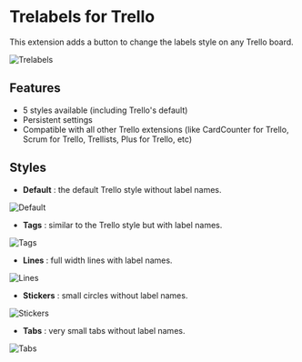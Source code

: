 # Trelabels for Trello

This extension adds a button to change the labels style on any Trello board.

![Trelabels](https://cloud.githubusercontent.com/assets/954168/11151824/7db9c5a8-8a2f-11e5-9ef7-5692eb3a5c1b.png)

## Features

- 5 styles available (including Trello's default)
- Persistent settings
- Compatible with all other Trello extensions (like CardCounter for Trello, Scrum for Trello, Trellists, Plus for Trello, etc)

## Styles

- **Default** : the default Trello style without label names.

![Default](https://cloud.githubusercontent.com/assets/954168/11151640/8687c7c6-8a2e-11e5-9812-1c76c7e9159b.png)

- **Tags** : similar to the Trello style but with label names.

![Tags](https://cloud.githubusercontent.com/assets/954168/11151664/9d5c657e-8a2e-11e5-9a58-fc82838ebc02.png)

- **Lines** : full width lines with label names.

![Lines](https://cloud.githubusercontent.com/assets/954168/11151676/b379421e-8a2e-11e5-832e-49c4191f4cb2.png)

- **Stickers** : small circles without label names.

![Stickers](https://cloud.githubusercontent.com/assets/954168/11151698/cce67000-8a2e-11e5-9a31-9490901cedb7.png)

- **Tabs** : very small tabs without label names.

![Tabs](https://cloud.githubusercontent.com/assets/954168/11151714/e040a1d4-8a2e-11e5-8966-8e139a33c4b6.png)
